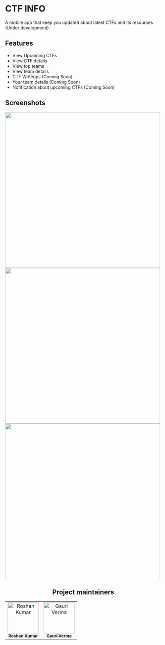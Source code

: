 # CTF INFO

A mobile app that keep you updated about latest CTFs and its resources (Under development)

## Features

- View Upcoming CTFs
- View CTF details
- View top teams
- View team details
- CTF Writeups (Coming Soon)
- Your team details (Coming Soon)
- Notification about upcoming CTFs (Coming Soon)

## Screenshots 

<img src="https://github.com/user-attachments/assets/ad3fb1c3-8f76-4fa2-9be6-5ab4f7239b20" height="500">
<img src="https://github.com/user-attachments/assets/df835580-977c-4592-9f3e-3c7288dc08da" height="500">
<img src="https://github.com/user-attachments/assets/843a1af4-cdad-4891-825b-941f0f38e11f" height="500">


<h2 align='center'> Project maintainers </h2>
<table align='center'>
<tr>
    <td align="center">
        <a href="https://github.com/youhaveme9">
            <img src="https://avatars.githubusercontent.com/u/58213083?v=4" width="100;" alt="Roshan Kumar"/>
            <br />
            <sub><b>Roshan Kumar</b></sub>
        </a>
    </td>
    <td align="center">
        <a href="https://github.com/garys-demons">
            <img src="https://avatars.githubusercontent.com/u/178498812?v=4" width="100;" alt="Gauri Verma"/>
            <br />
            <sub><b>Gauri Verma</b></sub>
        </a>
    </td>
  </tr>
</table>
